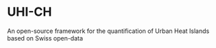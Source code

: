 # UHI-CH
An open-source framework for the quantification of Urban Heat Islands based on Swiss open-data
